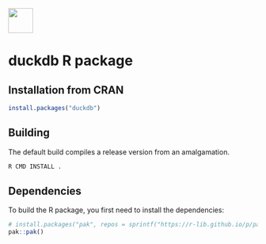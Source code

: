 <img src="https://duckdb.org/images/DuckDB_Logo_dl.png" height="50">

# duckdb R package

## Installation from CRAN

```r
install.packages("duckdb")
```

## Building

The default build compiles a release version from an amalgamation.

```sh
R CMD INSTALL .
```


## Dependencies

To build the R package, you first need to install the dependencies:

```r
# install.packages("pak", repos = sprintf("https://r-lib.github.io/p/pak/stable/%s/%s/%s", .Platform$pkgType, R.Version()$os, R.Version()$arch))
pak::pak()
```
